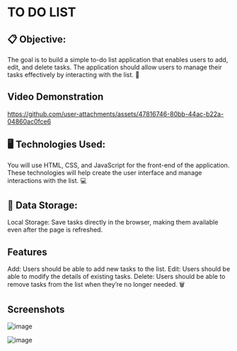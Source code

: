 # TO DO LIST 

## 📋 Objective:
The goal is to build a simple to-do list application that enables users to add, edit, and delete tasks. The application should allow users to manage their tasks effectively by interacting with the list. 📝

## Video Demonstration
https://github.com/user-attachments/assets/47816746-80bb-44ac-b22a-04860ac0fce6

## 🖥️ Technologies Used:
You will use HTML, CSS, and JavaScript for the front-end of the application. These technologies will help create the user interface and manage interactions with the list. 💻

## 💾 Data Storage:
Local Storage: Save tasks directly in the browser, making them available even after the page is refreshed.


## Features
Add: Users should be able to add new tasks to the list.
Edit: Users should be able to modify the details of existing tasks.
Delete: Users should be able to remove tasks from the list when they’re no longer needed. 🗑️

## Screenshots

![image](https://github.com/user-attachments/assets/ed86859b-859f-4763-9b6a-69958a599695)

![image](https://github.com/user-attachments/assets/1aba57eb-1566-42f8-975f-8b9aa423fdcc)


